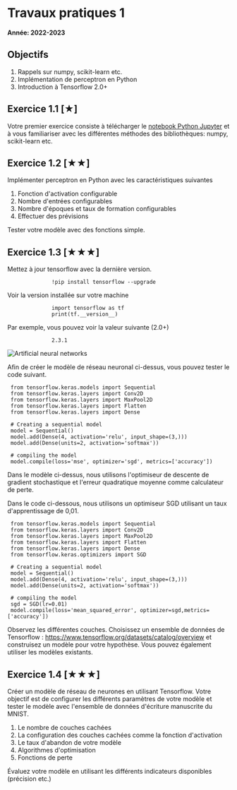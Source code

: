 # Travaux pratiques 1

**Année: 2022-2023**

## Objectifs

1.  Rappels sur numpy, scikit-learn etc.
2.	Implémentation de perceptron en Python
3.	Introduction à Tensorflow 2.0+

## Exercice 1.1 [★]
Votre premier exercice consiste à télécharger le [notebook Python Jupyter](TP1.ipynb) et à vous familiariser avec les différentes méthodes des bibliothèques: numpy, scikit-learn etc.

## Exercice 1.2 [★★]
Implémenter perceptron en Python avec les caractéristiques suivantes
1. Fonction d'activation configurable
2. Nombre d'entrées configurables 
3. Nombre d'époques et taux de formation configurables
4. Effectuer des prévisions

Tester votre modèle avec des fonctions simple.

## Exercice 1.3 [★★★]
Mettez à jour tensorflow avec la dernière version.
```
              !pip install tensorflow --upgrade              
```

Voir la version installée sur votre machine

```
              import tensorflow as tf
              print(tf.__version__)              
```

Par exemple, vous pouvez voir la valeur suivante (2.0+)

```
              2.3.1             
```

![Artificial neural networks](../../en/practical2/Colored_neural_network.svg)

Afin de créer le modèle de réseau neuronal ci-dessus, vous pouvez tester le
code suivant.

```
 from tensorflow.keras.models import Sequential
 from tensorflow.keras.layers import Conv2D
 from tensorflow.keras.layers import MaxPool2D
 from tensorflow.keras.layers import Flatten
 from tensorflow.keras.layers import Dense
 
 # Creating a sequential model
 model = Sequential()
 model.add(Dense(4, activation='relu', input_shape=(3,)))
 model.add(Dense(units=2, activation='softmax'))

 # compiling the model
 model.compile(loss='mse', optimizer='sgd', metrics=['accuracy'])
```

Dans le modèle ci-dessus, nous utilisons l'optimiseur de descente de gradient stochastique et
l'erreur quadratique moyenne comme calculateur de perte.

Dans le code ci-dessous, nous utilisons un optimiseur SGD utilisant un taux d'apprentissage de 0,01.

```
 from tensorflow.keras.models import Sequential
 from tensorflow.keras.layers import Conv2D
 from tensorflow.keras.layers import MaxPool2D
 from tensorflow.keras.layers import Flatten
 from tensorflow.keras.layers import Dense
 from tensorflow.keras.optimizers import SGD

 # Creating a sequential model
 model = Sequential() 
 model.add(Dense(4, activation='relu', input_shape=(3,)))
 model.add(Dense(units=2, activation='softmax'))

 # compiling the model
 sgd = SGD(lr=0.01)
 model.compile(loss='mean_squared_error', optimizer=sgd,metrics=['accuracy'])
```

Observez les différentes couches. Choisissez un ensemble de données de Tensorflow :
<https://www.tensorflow.org/datasets/catalog/overview> et construisez un modèle
pour votre hypothèse. Vous pouvez également utiliser les modèles existants.

## Exercice 1.4 [★★★]
Créer un modèle de réseau de neurones en utilisant Tensorflow. Votre objectif est de configurer les différents paramètres de votre modèle et tester le modèle avec l'ensemble de données d'écriture manuscrite du MNIST.
1. Le nombre de couches cachées
2. La configuration des couches cachées comme la fonction d'activation
3. Le taux d'abandon de votre modèle
4. Algorithmes d'optimisation
5. Fonctions de perte

Évaluez votre modèle en utilisant les différents indicateurs disponibles (précision etc.)
